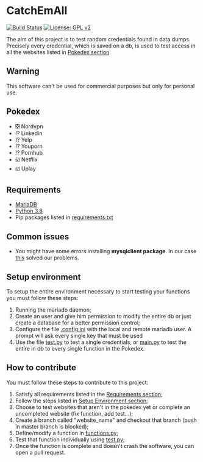 # CatchEmAll
[![Build Status](https://travis-ci.com/0ssigeno/CatchEmAll.svg?branch=master)](https://travis-ci.com/0ssigeno/CatchEmAll)
[![License: GPL v2](https://img.shields.io/badge/License-GPL%20v2-blue.svg)](https://www.gnu.org/licenses/old-licenses/gpl-2.0.en.html)

The aim of this project is to test random credentials found in data dumps. 
Precisely every credential, which is saved on a db, is used to test access in all the websites listed in [Pokedex section](#pokedex). 
  
## Warning
This software can't be used for commercial purposes but only for personal use.


## Pokedex
- :negative_squared_cross_mark: Nordvpn 
- :interrobang: Linkedin 
- :interrobang: Yelp
- :interrobang: Youporn
- :interrobang: Pornhub
- :ballot_box_with_check: Netflix
- :ballot_box_with_check: Uplay

  
## Requirements
- [MariaDB](https://mariadb.org/)
- [Python 3.8](https://www.python.org/downloads/release/python-380/)
- Pip packages listed in [requirements.txt](requirements.txt)

## Common issues
- You might have some errors installing **mysqlclient package**. In our case [this](https://github.com/facebook/prophet/issues/418) solved our problems.

## Setup environment
To setup the entire environment necessary to start testing your functions you must follow these steps:
 1) Running the mariadb daemon;
 2) Create an user and give him permission to modify the entire db or just create a database for a better permission control;
 3) Configure the file [.config.ini](.config.ini) with the local and remote mariadb user. A prompt will ask every single key that must be used
 4) Use the file [test.py](test.py) to test a single credentials, or [main.py](main.py) to test the entire in db to every single function in the Pokedex. 
 
## How to contribute 
You must follow these steps to contribute to this project:
 1) Satisfy all requirements listed in the [Requirements section](#requirements);
 2) Follow the steps listed in [Setup Environment section](#setup-environment);
 3) Choose to test websites that aren't in the pokedex yet or complete an uncompleted website (fix function, add test...);
 4) Create a branch called "website_name" and checkout that branch (push in master branch is blocked);
 5) Define/modify a function in  [functions.py](functions.py);
 6) Test that function individually using [test.py](test.py);
 7) Once the function is complete and doesn't crash the software, you can open a pull request.  
